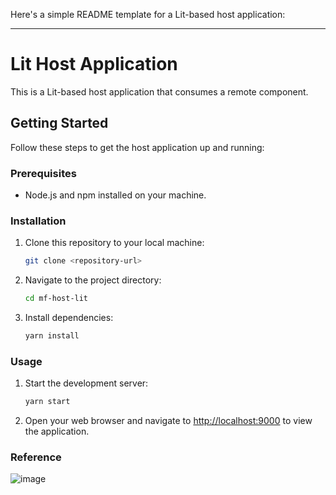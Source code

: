 Here's a simple README template for a Lit-based host application:

---

# Lit Host Application

This is a Lit-based host application that consumes a remote component.

## Getting Started

Follow these steps to get the host application up and running:

### Prerequisites

- Node.js and npm installed on your machine.

### Installation

1. Clone this repository to your local machine:

   ```bash
   git clone <repository-url>
   ```

2. Navigate to the project directory:

   ```bash
   cd mf-host-lit
   ```

3. Install dependencies:

   ```bash
   yarn install
   ```

### Usage

1. Start the development server:

   ```bash
   yarn start
   ```

2. Open your web browser and navigate to [http://localhost:9000](http://localhost:9000) to view the application.

### Reference

 ![image](https://github.com/udhayakumargururaj/mf-host-lit/assets/13679306/db023cc3-9b45-4bc6-acac-ef3452107250)

